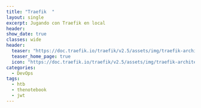 ```yaml
---
title: "Traefik  "
layout: single
excerpt: Jugando con Traefik en local
header:
show_date: true
classes: wide
header:
  teaser: "https://doc.traefik.io/traefik/v2.5/assets/img/traefik-architecture.png"
  teaser_home_page: true
  icon: "https://doc.traefik.io/traefik/v2.5/assets/img/traefik-architecture.png"
categories:
  - DevOps
tags:
  - htb
  - thenotebook
  - jwt
---
```

